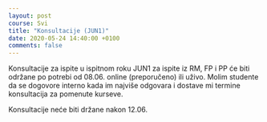 ```yaml
---
layout: post
course: Svi
title: "Konsultacije (JUN1)"
date: 2020-05-24 14:40:00 +0100
comments: false
---
```


Konsultacije za ispite u ispitnom roku JUN1 za ispite iz RM, FP i PP će biti 
održane po potrebi od 08.06. online (preporučeno) ili uživo. Molim studente da
se dogovore interno kada im najviše odgovara i dostave mi termine konsultacija 
za pomenute kurseve. 

Konsultacije neće biti držane nakon 12.06.
